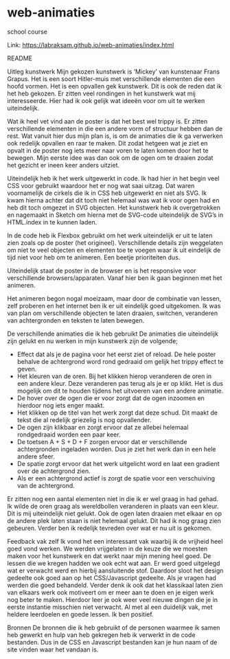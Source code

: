 # web-animaties
school course

Link: https://labraksam.github.io/web-animaties/index.html

README

Uitleg kunstwerk
Mijn gekozen kunstwerk is ‘Mickey’ van kunstenaar Frans Grapus. Het is een soort Hitler-muis met verschillende elementen die een hoofd vormen. Het is een opvallen gek kunstwerk. Dit is ook de reden dat ik het heb gekozen.
Er zitten veel rondingen in het kunstwerk wat mij interesseerde. Hier had ik ook gelijk wat ideeën voor om uit te werken uiteindelijk.

Wat ik heel vet vind aan de poster is dat het best wel trippy is. Er zitten verschillende elementen in die een andere vorm of structuur hebben dan de rest. Wat vanuit hier dus mijn plan is, is om de animaties die ik ga verwerken ook redelijk opvallen en raar te maken. Dit zodat hetgeen wat je ziet en opvalt in de poster nog iets meer naar voren te laten komen door het te bewegen. Mijn eerste idee was dan ook om de ogen om te draaien zodat het gezicht er ineen keer anders uitziet.

Uiteindelijk heb ik het werk uitgewerkt in code. Ik had hier in het begin veel CSS voor gebruikt waardoor het er nog wat saai uitzag. Dat waren voornamelijk de cirkels die ik in CSS heb uitgewerkt en niet als SVG. Ik kwam hierna achter dat dit toch niet helemaal was wat ik voor ogen had en heb dit toch omgezet in SVG objecten. Het kunstwerk heb ik overgetrokken en nagemaakt in Sketch om hierna met de SVG-code uiteindelijk de SVG’s in HTML.index in te kunnen laden.

In de code heb ik Flexbox gebruikt om het werk uiteindelijk er uit te laten zien zoals op de poster (het origineel). Verschillende details zijn weggelaten om niet te veel objecten en elementen toe te voegen waar ik uit eindelijk de tijd niet voor heb om te animeren. Een beetje prioriteiten dus.

Uiteindelijk staat de poster in de browser en is het responsive voor verschillende browsers/apparaten. Vanaf hier ben ik gaan beginnen met het animeren.

Het animeren begon nogal moeizaam, maar door de combinatie van lessen, zelf proberen en het internet ben ik er uit eindelijk goed uitgekomen. Ik was van plan om verschillende objecten te laten draaien, switchen, veranderen van achtergronden en teksten te laten bewegen.


De verschillende animaties die ik heb gebruikt
De animaties die uiteindelijk zijn gelukt en nu werken in mijn kunstwerk zijn de volgende;
- Effect dat als je de pagina voor het eerst ziet of reload. De hele poster behalve de achtergrond word rond gedraaid om gelijk het trippy effect te geven.
- Het kleuren van de oren. Bij het klikken hierop veranderen de oren in een andere kleur. Deze veranderen pas terug als je er op klikt. Het is dus mogelijk om dit te houden tijdens het uitvoeren van een andere animatie.
- De hover over de ogen die er voor zorgt dat de ogen inzoomen en hierdoor nog iets enger maakt.
- Het klikken op de titel van het werk zorgt dat deze schud. Dit maakt de tekst die al redelijk griezelig is nog opvallender.
- De ogen zijn klikbaar en zorgt ervoor dat ze allebei helemaal rondgedraaid worden een paar keer.
- De toetsen A + S + D + F zorgen ervoor dat er verschillende achtergronden ingeladen worden. Dus je ziet het werk dan in een hele andere sfeer.
- De spatie zorgt ervoor dat het werk uitgelicht word en laat een gradient over de achtergrond zien.
- Als er een achtergrond actief is zorgt de spatie voor een verschuiving van de achtergrond.

Er zitten nog een aantal elementen niet in die ik er wel graag in had gehad. Ik wilde de oren graag als wereldbollen veranderen in plaats van een kleur. Dit is mij uiteindelijk niet gelukt. Ook de ogen laten draaien met elkaar en op de andere plek laten staan is niet helemaal gelukt. Dit had ik nog graag zien gebeuren. Verder ben ik redelijk tevreden over wat er nu uit is gekomen.


Feedback vak zelf
Ik vond het een interessant vak waarbij ik de vrijheid heel goed vond werken. We werden vrijgelaten in de keuze die we moesten maken voor het kunstwerk en dat werkt naar mijn mening heel goed. De lessen die we kregen hadden we ook echt wat aan. Er werd goed uitgelegd wat er verwacht werd en hierbij aansluitende stof. Daardoor sloot het design gedeelte ook goed aan op het CSS/Javascript gedeelte. Als je vragen had werden die goed behandeld. Verder denk ik ook dat het klassikaal laten zien van elkaars werk ook motiveert om er meer aan te doen en je eigen werk nog beter te maken. Hierdoor leer je ook weer veel nieuwe dingen die je in eerste instantie misschien niet verwacht. Al met al een duidelijk vak, met heldere leerdoelen en goede lessen. Ik ben positief.


Bronnen
De bronnen die ik heb gebruikt of de personen waarmee ik samen heb gewerkt en hulp van heb gekregen heb ik verwerkt in de code bestanden. Dus in de CSS en Javascript bestanden kan je hun naam of de site vinden waar het vandaan is.
